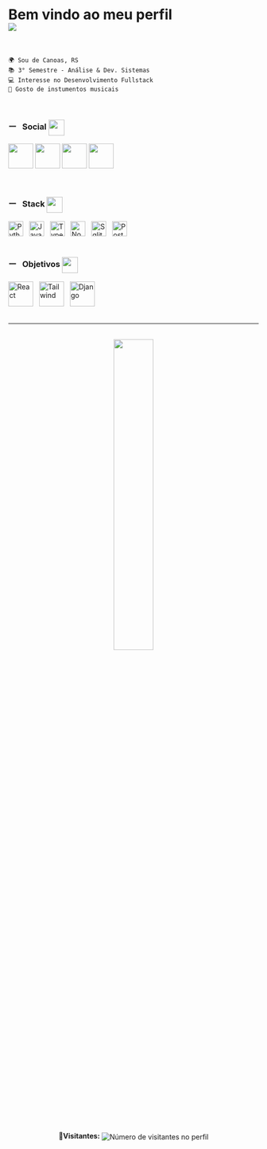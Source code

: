 
<div align="left">
  <h1>
    Bem vindo ao meu perfil 
    <br> 
    <img src="https://readme-typing-svg.demolab.com?font=Fira+Code&duration=4000&pause=1000&color=2CF71A&random=false&width=435&lines=Github.com%2FOgustavone"/>
  </h1>
</div>

<br>

    🌍 Sou de Canoas, RS
    📚 3° Semestre - Análise & Dev. Sistemas
    💻 Interesse no Desenvolvimento Fullstack
    💬 Gosto de instumentos musicais

<br>

<!-- Social -->
<div align="left">
  <h3> 
  ー &nbsp;&nbsp;Social 
  <img src="https://fonts.gstatic.com/s/e/notoemoji/latest/26a1/512.webp" width="32px" height="32px" align="center"/>
  </h3>

  <!-- Github -->
  <p>
    <a href="https://www.github.com/Ogustavone">
      <img src="https://img.icons8.com/EFEFEF/ios_filled/2x/github.png" width="50" height="50"></a>
    <!-- Linkedin -->
    <a href="https://www.linkedin.com/in/ogustavone/">
      <img src="https://img.icons8.com/ffffff/color/2x/linkedin.png" width="50" height="50"></a>
    <!-- Instagram -->
    <a href="http://www.instagram.com/g1st4voo">
      <img src="https://img.icons8.com/ffffff/fluent/2x/instagram-new.png" width="50" height="50"></a>
    <!-- Discord -->
    <a href="https://discord.com/users/ogustavone">
      <img src="https://img.icons8.com/ffffff/color/2x/discord-logo.png" width="50" height="50"></a>
  </p>

</div> <br>

<!-- Stack -->

<div align="left">
  <h3>
    ー &nbsp;&nbsp;Stack
    <img src="https://fonts.gstatic.com/s/e/notoemoji/latest/2728/512.webp" width="32" height="32" align="center"/>
  </h3>

  <!-- Python -->
  <a href="#">
    <img src="https://img.shields.io/badge/Python-14354C?style=for-the-badge&logo=python&logoColor=white" alt="Python" height="30px"></a>
    &nbsp;
  <!-- Javascript -->
  <a href="#">
    <img src="https://img.shields.io/badge/JavaScript-323330?style=for-the-badge&logo=javascript&logoColor=F7DF1E" alt="Javascript" height="30px"></a>
    &nbsp;
  <!-- Typescript -->
  <a href="#">
    <img src="https://img.shields.io/badge/TypeScript-007ACC?style=for-the-badge&logo=typescript&logoColor=white" alt="Typescript" height="30px"></a>
    &nbsp;

  <!-- Node.js -->
  <a href="#">
    <img src="https://img.shields.io/badge/Node.js-43853D?style=for-the-badge&logo=node.js&logoColor=white" alt="Node.js" height="30px"></a> 
    &nbsp;
  <!-- Sqlite -->
  <a href="#">
    <img src="https://img.shields.io/badge/SQLite-07405E?style=for-the-badge&logo=sqlite&logoColor=white" alt="Sqlite" height="30px"></a> 
    &nbsp;
  <!-- Postgrees -->
  <a href="#">
    <img src="https://img.shields.io/badge/PostgreSQL-4169E1?style=for-the-badge&logo=postgresql&logoColor=white" alt="Postgrees" height="30px"></a>
  
</div>

<br>

<!-- Objetivos -->
<div align="left">
  <h3>
    ー &nbsp;&nbsp;Objetivos
    <img src="https://fonts.gstatic.com/s/e/notoemoji/latest/1f680/512.webp" width="32" height="32" align="center"/>
  </h3>

  <!-- React -->
  <a href="#">
    <img src="https://img.icons8.com/?size=100&id=asWSSTBrDlTW&format=png&color=000000" alt="React" width="50" height="50"></a>
    &nbsp;
  <!-- Tailwind -->
  <a href="#">
    <img src="https://img.icons8.com/?size=100&id=x7XMNGh2vdqA&format=png&color=000000" alt="Tailwind" width="50" height="50"></a> 
    &nbsp;
  <!-- Django -->
  <a href="#">
    <img src="https://img.icons8.com/75F94C/m_outlined/2x/django.png" alt="Django" width="50" height="50"></a> 
    &nbsp;

</div>

<br>

---

<br>

<div align="center">
  <img src="https://github-readme-stats.vercel.app/api/top-langs?username=ogustavone&theme=dark&title_color=ffffff&text_color=ffffff&locale=en&layout=compact" width="40%"/>
</div>

<br>

<p align="center">
  <b>🎈Visitantes:</b>
  <img src="https://profile-counter.glitch.me/ogustavone/count.svg" alt="Número de visitantes no perfil" align="center"/>
</p>
